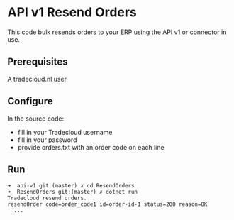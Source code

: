 # API v1 Resend Orders

This code bulk resends orders to your ERP using the API v1 or connector in use.

## Prerequisites

A tradecloud.nl user

## Configure

In the source code:
- fill in your Tradecloud username
- fill in your password
- provide orders.txt with an order code on each line

## Run

```
➜  api-v1 git:(master) ✗ cd ResendOrders 
➜  ResendOrders git:(master) ✗ dotnet run
Tradecloud resend orders.
resendOrder code=order_code1 id=order-id-1 status=200 reason=OK
  ...
```
